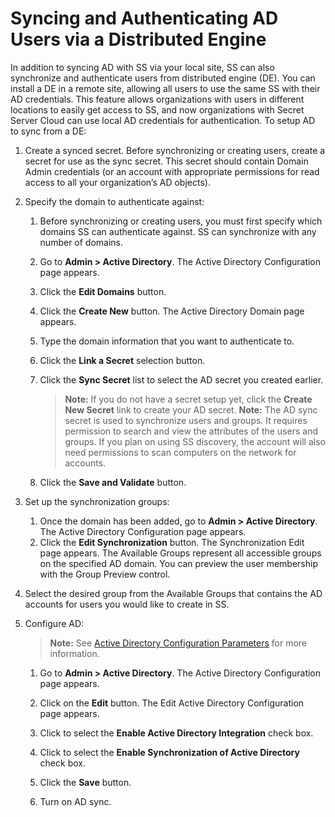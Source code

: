 [title]: # (Syncing and Authenticating AD Users via a Distributed Engine)
[tags]: # (Syncing AD Users)
[priority]: # (70)

# Syncing and Authenticating AD Users via a Distributed Engine

In addition to syncing AD with SS via your local site, SS can also synchronize and authenticate users from distributed engine (DE). You can install a DE in a remote site, allowing all users to use the same SS with their AD credentials. This feature allows organizations with users in different locations to easily get access to SS, and now organizations with Secret Server Cloud can use local AD credentials for authentication. To setup AD to sync from a DE:

1. Create a synced secret. Before synchronizing or creating users, create a secret for use as the sync secret. This secret should contain Domain Admin credentials (or an account with appropriate permissions for read access to all your organization’s AD objects).

1. Specify the domain to authenticate against:

   1. Before synchronizing or creating users, you must first specify which domains SS can authenticate against. SS can synchronize with any number of domains.

   1. Go to **Admin \> Active Directory**. The Active Directory Configuration page appears.

   1. Click the **Edit Domains** button.

   1. Click the **Create New** button. The Active Directory Domain page appears.

   1. Type the domain information that you want to authenticate to.

   1. Click the **Link a Secret** selection button.

   1. Click the **Sync Secret** list to select the AD secret you created earlier.  

      > **Note:** If you do not have a secret setup yet, click the **Create New Secret** link to create your AD secret.
      > **Note:** The AD sync secret is used to synchronize users and groups. It requires permission to search and view the attributes of the users and groups.  If you plan on using SS discovery, the account will also need permissions to scan computers on the network for accounts.

   1. Click the **Save and Validate** button.  

1. Set up the synchronization groups:

   1. Once the domain has been added, go to **Admin \> Active Directory**. The Active Directory Configuration page appears.
   1. Click the **Edit Synchronization** button.  The Synchronization Edit page appears.
      The Available Groups represent all accessible groups on the specified AD domain. You can preview the user membership with the Group Preview control.

1. Select the desired group from the Available Groups that contains the AD accounts for users you would like to create in SS.

1. Configure AD:

   > **Note:** See [Active Directory Configuration Parameters](#Active-Directory-Configuration-Parameters) for more information.

   1. Go to **Admin \> Active Directory**. The Active Directory Configuration page appears.

   1. Click on the **Edit** button. The Edit Active Directory Configuration page appears.

   1. Click to select the **Enable Active Directory Integration** check box.

   1. Click to select the **Enable Synchronization of Active Directory** check box.

   1. Click the **Save** button.

   1. Turn on AD sync.

